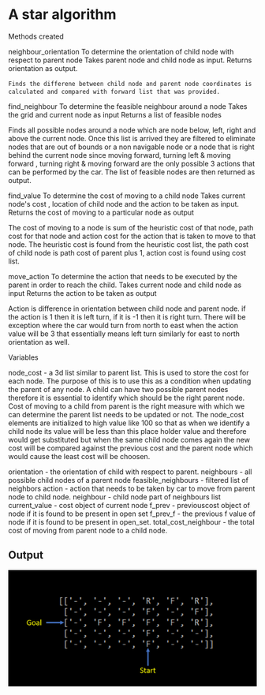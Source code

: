 # A star algorithm

Methods created

neighbour_orientation
	To determine the orientation of child node with respect to parent node
	Takes parent node and child node as input.
	Returns orientation as output.

	Finds the differene between child node and parent node coordinates is calculated and compared with forward list that was provided.

find_neighbour
To determine the feasible neighbour around a node
Takes the grid and current node as input
Returns a list of feasible nodes 

Finds all possible nodes around a node which are node below, left, right and above the current node. Once this list is arrived they are filtered to eliminate nodes that are out of bounds or a non navigable node or a node that is right behind the current node since moving forward, turning left & moving forward , turning right & moving forward are the only possible 3 actions that can be performed by the car. The list of feasible nodes are then returned as output.

find_value
To determine the cost of moving to a child node
Takes current node's cost , location of child node and the action to be taken as input.
Returns the cost of moving to a particular node as output
	
The cost of moving to a node is sum of the heuristic cost of that node, path cost for that node and action cost for the action that is taken to move to that node. The heuristic cost is found from the heuristic cost list, the path cost of child node is path cost of parent plus 1, action cost is found using cost list.


move_action
To determine the action that needs to be executed by the parent in order to reach the child.
Takes current node and child node as input
Returns the action to be taken as output

Action is difference in orientation between child node and parent node. if the action is 1 then it is left turn, if it is -1 then it is right turn. There will be exception where the car would turn from north to east when the action value will be 3 that essentially means left turn similarly for east to north orientation as well.



Variables

node_cost - a 3d list similar to parent list. This is used to store the cost for each node. The purpose of this is to use this as a condition when updating the parent of any node. A child can have two possible parent nodes therefore it is essential to identify which should be the right parent node. Cost of moving to a child from parent is the right measure with which we can determine the parent list needs to be updated or not. The node_cost elements are initialized to high value like 100 so that as when we identify a child node its value will be less than this place holder value and therefore would get substituted but when the same child node comes again the new cost will be compared against the previous cost and the parent node which would cause the least cost will be choosen.

orientation - the orientation of child with respect to parent.
neighbours - all possible child nodes of a parent node
feasible_neighbours - filtered list of neighbors
action - action that needs to be taken by car to move from parent node to child node.
neighbour - child node part of neighbours list
current_value - cost object of current node
f_prev - previouscost object of node if it is found to be present in open set
f_prev_f - the previous f value of node if it is found to be present in open_set.
total_cost_neighbour - the total cost of moving from parent node to a child node.

## Output

![](outputs/a_star_output.png)

